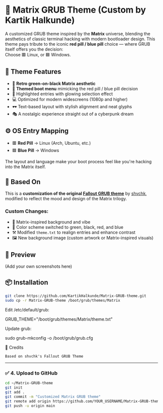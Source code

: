# 🧪 Matrix GRUB Theme (Custom by Kartik Halkunde)

A customized GRUB theme inspired by the **Matrix** universe, blending the aesthetics of classic terminal hacking with modern bootloader design. This theme pays tribute to the iconic **red pill / blue pill** choice — where GRUB itself offers you the decision:  
Choose 🟥 Linux, or 🟦 Windows.

## 🎨 Theme Features

- 🧠 **Retro green-on-black Matrix aesthetic**
- 💊 **Themed boot menu** mimicking the red pill / blue pill decision
- 🔘 Highlighted entries with glowing selection effect
- 💻 Optimized for modern widescreens (1080p and higher)
- 🕶️ Text-based layout with stylish alignment and neat glyphs
- 🎭 A nostalgic experience straight out of a cyberpunk dream

## ⚙️ OS Entry Mapping

- 🟥 **Red Pill** → Linux (Arch, Ubuntu, etc.)
- 🟦 **Blue Pill** → Windows

The layout and language make your boot process feel like you're hacking into the Matrix itself.

## 🧰 Based On

This is a **customization of the original [Fallout GRUB theme](https://github.com/shvchk/fallout-grub-theme)** by [shvchk](https://github.com/shvchk), modified to reflect the mood and design of the Matrix trilogy.

### Custom Changes:
- 🧪 Matrix-inspired background and vibe
- 🎨 Color scheme switched to green, black, red, and blue
- ⚒️ Modified `theme.txt` to realign entries and enhance contrast
- 🖼️ New background image (custom artwork or Matrix-inspired visuals)


## 📸 Preview

(Add your own screenshots here)

## 📦 Installation

```bash
git clone https://github.com/KartikHalkunde/Matrix-GRUB-theme.git
sudo cp -r Matrix-GRUB-theme /boot/grub/themes/Matrix
```
Edit /etc/default/grub:

GRUB_THEME="/boot/grub/themes/Matrix/theme.txt"

Update grub:

sudo grub-mkconfig -o /boot/grub/grub.cfg

🙏 Credits

    Based on shvchk's Fallout GRUB Theme


---

### ✅ 4. Upload to GitHub

```bash
cd ~/Matrix-GRUB-theme
git init
git add .
git commit -m "Customized Matrix GRUB theme"
git remote add origin https://github.com/YOUR_USERNAME/Matrix-GRUB-theme.git
git push -u origin main
```
